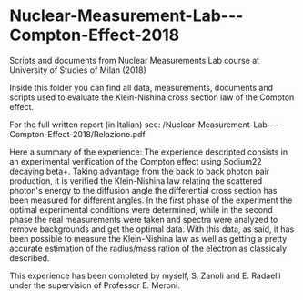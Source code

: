 # Nuclear-Measurement-Lab---Compton-Effect-2018
Scripts and documents from Nuclear Measurements Lab course at University of Studies of Milan (2018)

Inside this folder you can find all data, measurements, documents and scripts used to evaluate the Klein-Nishina cross section law of the Compton effect.

For the full written report (in Italian) see: /Nuclear-Measurement-Lab---Compton-Effect-2018/Relazione.pdf

Here a summary of the experience:
The experience descripted consists in an experimental verification of the Compton effect using Sodium22 decaying beta+.
Taking advantage from the back to back photon pair production, it is verified the Klein-Nishina law relating the scattered photon's energy to the diffusion angle 
the differential cross section has been measured for different angles. In the first phase of the experiment the optimal experimental conditions were determined, 
while in the second phase the real measurements were taken and spectra were analyzed to remove backgrounds and get the optimal data. With this data, as said, it has 
been possible to measure the Klein-Nishina law as well as getting a pretty accurate estimation of the radius/mass ration of the electron as classicaly described.

This experience has been completed by myself, S. Zanoli and E. Radaelli under the supervision of Professor E. Meroni.
